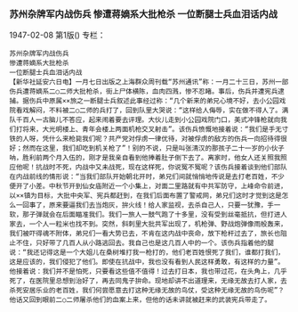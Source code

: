 ### 苏州杂牌军内战伤兵  惨遭蒋嫡系大批枪杀  一位断腿士兵血泪话内战

1947-02-08
第1版()
专栏：

    苏州杂牌军内战伤兵
    惨遭蒋嫡系大批枪杀
    一位断腿士兵血泪话内战
    【新华社延安六日电】一月七日出版之上海群众周刊载“苏州通讯”称：一月二十三日，苏州一部伤兵遭蒋嫡系二○二师大批枪杀，街上尸体横陈，血肉四溅，惨不忍睹。事后，伤兵并遭宪兵逮捕。据伤兵中原属××旅之一断腿士兵叙述此事经过称：“几个新来的弟兄心境不好，去小公园戏院看戏解闷，不料被二○二师的兵打了，回到队里大哭说：“这样给人侮辱，实在做不得人了。满队千百人一古脑儿不答应，起来闹着要去评理。大伙儿走到小公园戏院门口，美式冲锋枪就向我们打将来，大光明楼上、青年会楼上两面机枪交叉射击”。该伤兵愤慨地接着说：“我们是手无寸铁的人呀，凭什么来枪毙我们呢？共产党对俘虏一律优待，对被俘虏的敌方的伤兵一向招待得很好；然而在这里，我们却吃到机关枪了”！别的不说，只是叫张清汉的那孩子二十一岁的小伙子呐，胜利前两个月入伍的，刚才是我亲自看到他捧着肚子倒下去了。离家时，他女人还关照我照应他呢！抗战时不死，内战中又未战死，现在这样死，你说冤不冤呢？该伤兵接着谈到他们部队在内战前线的情形说：“当我们部队开始朝北开时，弟兄们间就悄悄地传说是去打老百姓，不少便开了小差。中秋节开到仙女庙附近一个小集上，对面二里路就有中共军防守，上峰命令前进，以××镇为目标，大批中央军、宪兵都赶到，在我们后面布置了警戒网，弟兄们这时才觉到这是怎么一回事了，原来要逼我们去当炮灰，拚火线！给人家监视，去杀自己人，只要一犹豫，手一软，那子弹就会在后面瞄准我们。我们一旅人一鼓气跑了十多里，没有受到丝毫抵抗，但打进人家去，一个人一粒米也找不到。突然，斜刺里大批共军出现了，机枪弹、野战炮弹像雨般轰来，我们被吓得魂不附体，弟兄们一看大势已去，不肯在这内战中丧命，放下枪杆过去了，旅长也阻止不住，只好带了几百人从小路逃回去。我自己也是这几百人中的一个。该伤兵指着他的腿说：“我还记得这是一个大姐儿在桑树堆打我一枪打的，他们老百姓恨死了我们，谁都打我们，这是应该的，我们侵犯了他们。即使在抗战中，我也没有看到人民这样勇敢，有这样的力量”。他接着说：我们并不是怕死，只要看这些值不值得！过去打日本，我也带过花，在头角上，几乎死了，在医院里总想到治好了，再去同鬼子拚命。现地却讲不出道理来，无缘无故去打人家，去杀死安居乐业的老百姓，我们何尝愿意去打这种无缘无故的鸟仗，受这种无缘无故的鸟伤呢”？他话又回到眼前二○二师屠杀他们的血案上来，但他的话未讲就被赶来的武装宪兵带走了。
